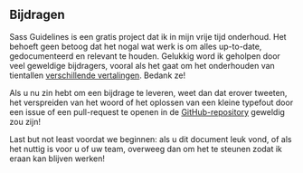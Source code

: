 
## Bijdragen

Sass Guidelines is een gratis project dat ik in mijn vrije tijd onderhoud. Het behoeft geen betoog dat het nogal wat werk is om alles up-to-date, gedocumenteerd en relevant te houden. Gelukkig word ik geholpen door veel geweldige bijdragers, vooral als het gaat om het onderhouden van tientallen <a href="#options-panel" class="link-like">verschillende vertalingen</a>. Bedank ze!

Als u nu zin hebt om een bijdrage te leveren, weet dan dat erover tweeten, het verspreiden van het woord of het oplossen van een kleine typefout door een issue of een pull-request te openen in de [GitHub-repository](https://github.com/KittyGiraudel/sass-guidelines) geweldig zou zijn!

Last but not least voordat we beginnen: als u dit document leuk vond, of als het nuttig is voor u of uw team, overweeg dan om het te steunen zodat ik eraan kan blijven werken!
